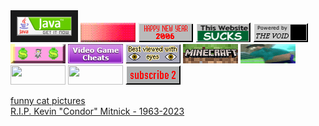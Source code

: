 <div>
<a href="https://java.com/"><img src="https://raw.githubusercontent.com/antihack3r/antihack3r/refs/heads/main/java_green_button.gif" border=10></a>
<a href="https://en.wikipedia.org/wiki/Work_(human_activity)"><img src="https://raw.githubusercontent.com/antihack3r/antihack3r/refs/heads/main/nft.gif"></a>
<img src="https://raw.githubusercontent.com/antihack3r/antihack3r/refs/heads/main/happy2006.gif">
<img width=88 height=31 src="https://raw.githubusercontent.com/antihack3r/antihack3r/refs/heads/main/sucks.gif">
<img src="https://raw.githubusercontent.com/antihack3r/antihack3r/refs/heads/main/thevoid.gif">
<img src="https://raw.githubusercontent.com/antihack3r/antihack3r/refs/heads/main/typhrakromer.gif">
<img src="https://raw.githubusercontent.com/antihack3r/antihack3r/refs/heads/main/video_game_cheats_tips_hints_codes.gif">
<img src="https://raw.githubusercontent.com/antihack3r/antihack3r/refs/heads/main/besteyes3.gif">
<a href="https://minecraft.wiki/"><img src="https://raw.githubusercontent.com/antihack3r/antihack3r/refs/heads/main/minecraft.gif"></a>
<img src="https://raw.githubusercontent.com/antihack3r/antihack3r/refs/heads/main/thicc.gif">
<img width=88 height=31 src="http://www.wtfpl.net/wp-content/uploads/2012/12/wtfpl-badge-2.png">
<a href="https://free-website-hit-counter.com/"><img width=88 height=31 src='https://www.free-website-hit-counter.com/zc.php?d=9&id=2842&s=17'></a>
<a href="https://cucking.men"><img src="https://raw.githubusercontent.com/antihack3r/antihack3r/refs/heads/main/cuckingmen.gif"></a>
</div>

[funny cat pictures](http://funny-cats.ru/)<br>
[R.I.P. Kevin "Condor" Mitnick - 1963-2023](https://www.washingtonpost.com/obituaries/2023/07/20/kevin-mitnick-hacker-dies/)

